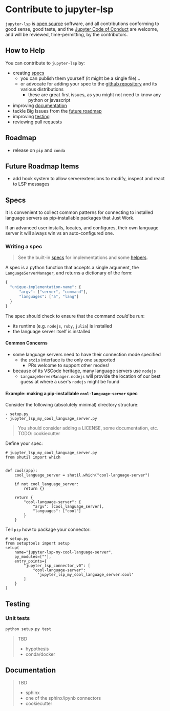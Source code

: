 # Contribute to jupyter-lsp

`jupyter-lsp` is [open source](../../LICENSE) software, and all contributions
conforming to good sense, good taste, and the
[Jupyter Code of Conduct][code-of-conduct] are welcome, and will be reviewed,
time-permitting, by the contributors.

## How to Help

You can contribute to `jupyter-lsp` by:

- creating [specs](#Specs)
  - you can publish them yourself (it might be a single file)...
  - or advocate for adding your spec to the [github repository][jupyter-lsp]
    and its various distributions
    - these are great first issues, as you might not need to know any python or
      javascript
- improving [documentation](#Documentation)
- tackle Big Issues from the [future roadmap](#Future-Roadmap-Items)
- improving [testing](#Testing)
- reviewing pull requests

## Roadmap

- release on `pip` and `conda`

## Future Roadmap Items

- add hook system to allow serverextensions to modify, inspect and react to
  LSP messages

## Specs

It is convenient to collect common patterns for connecting to installed language
servers as pip-installable packages that Just Work.

If an advanced user installs, locates, and configures, their own language
server it will always win vs an auto-configured one.

### Writing a spec

> See the built-in [specs](./specs) for implementations and some
> [helpers](./specs/utils.py).

A spec is a python function that accepts a single argument, the
`LanguageServerManager`, and returns a dictionary of the form:

```python
{
  "unique-implementation-name": {
      "argv": ["server", "command"],
      "languages": ["a", "lang"]
  }
}
```

The spec should check to ensure that the command _could_ be run:

- its runtime (e.g. `nodejs`, `ruby`, `julia`) is installed
- the language server itself is installed

#### Common Concerns

- some language servers need to have their connection mode specified
  - the `stdio` interface is the only one supported
    - PRs welcome to support other modes!
- because of its VSCode heritage, many language servers use `nodejs`
  - `LanguageServerManager.nodejs` will provide the location of our best
    guess at where a user's `nodejs` might be found

#### Example: making a pip-installable `cool-language-server` spec

Consider the following (absolutely minimal) directory structure:

```
- setup.py
- jupyter_lsp_my_cool_language_server.py
```

> You should consider adding a LICENSE, some documentation, etc.
> TODO: cookiecutter

Define your spec:

```
# jupyter_lsp_my_cool_language_server.py
from shutil import which


def cool(app):
    cool_language_server = shutil.which("cool-language-server")

    if not cool_language_server:
        return {}

    return {
        "cool-language-server": {
            "argv": [cool_language_server],
            "languages": ["cool"]
        }
    }
```

Tell `pip` how to package your connector:

```
# setup.py
from setuptools import setup
setup(
    name="jupyter-lsp-my-cool-language-server",
    py_modules=[""],
    entry_points={
        "jupyter_lsp_connector_v0": [
            "cool-language-server":
              'jupyter_lsp_my_cool_language_server:cool'
        ]
    }
)
```

## Testing

### Unit tests

```bash
python setup.py test
```

> TBD
>
> - hypothesis
> - conda/docker

## Documentation

> TBD
>
> - sphinx
> - one of the sphinx/ipynb connectors
> - cookiecutter

[language-server]: https://microsoft.github.io/language-server-protocol/specification
[jupyter-server-proxy]: https://github.com/jupyterhub/jupyter-server-proxy
[lsp-implementations]: https://microsoft.github.io/language-server-protocol/implementors/servers
[jupyter-lsp]: https://github.com/krassowski/jupyterlab-lsp.git
[code-of-conduct]: https://github.com/jupyter/governance/blob/master/conduct/code_of_conduct.md
